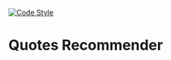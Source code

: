 [![Code Style](https://github.com/mathun3003/quotes-recommender/actions/workflows/code-style.yaml/badge.svg)](https://github.com/mathun3003/quotes-recommender/actions/workflows/code-style.yaml)

# Quotes Recommender